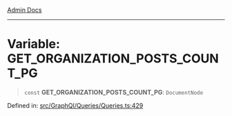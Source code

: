 [Admin Docs](/)

***

# Variable: GET\_ORGANIZATION\_POSTS\_COUNT\_PG

> `const` **GET\_ORGANIZATION\_POSTS\_COUNT\_PG**: `DocumentNode`

Defined in: [src/GraphQl/Queries/Queries.ts:429](https://github.com/PalisadoesFoundation/talawa-admin/blob/main/src/GraphQl/Queries/Queries.ts#L429)
